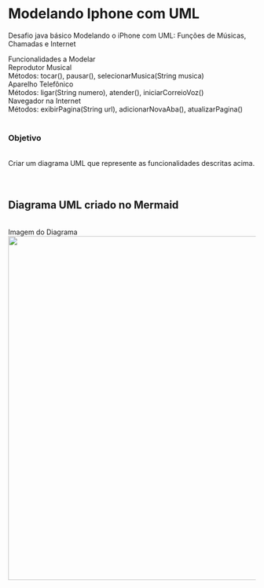 # Modelando Iphone com UML
Desafio java básico  Modelando o iPhone com UML: Funções de Músicas, Chamadas e Internet

Funcionalidades a Modelar<br>
Reprodutor Musical<br>
Métodos: tocar(), pausar(), selecionarMusica(String musica)<br>
Aparelho Telefônico<br>
Métodos: ligar(String numero), atender(), iniciarCorreioVoz()<br>
Navegador na Internet<br>
Métodos: exibirPagina(String url), adicionarNovaAba(), atualizarPagina()<br><br>
<h3>Objetivo</h3><br>
Criar um diagrama UML que represente as funcionalidades descritas acima.<br><br><br>

<h2>Diagrama UML criado no Mermaid </h2><br>
Imagem do Diagrama<br>

<div align="center">
<img src="https://github.com/user-attachments/assets/9f8f08b8-97ab-47ce-be0c-2d2c513aadea" width="700px"
</div>






